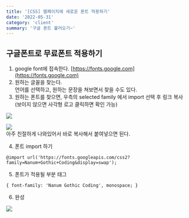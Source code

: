 ```yaml
---
title: '[CSS] 웹페이지에 새로운 폰트 적용하기'
date: '2022-05-31'
category: 'client'
summary: '구글 폰트 불러오기~'
---
```


## 구글폰트로 무료폰트 적용하기

1.  google font에 접속한다. [https://fonts.google.com](https://fonts.google.com)
2.  원하는 글꼴을 찾는다.  
    언어를 선택하고, 원하는 문장을 쳐보면서 찾을 수도 있다.
3.  원하는 폰트를 찾으면, 우측의 selected family 에서 import 선택 후 링크 복사  
    (보이지 않으면 사각형 로고 클릭하면 확인 가능)

![](https://velog.velcdn.com/images/jiwonyyy/post/c1538abc-a1f8-4211-b204-96bbb0eb4b67/image.png)

![](https://velog.velcdn.com/images/jiwonyyy/post/d62be88d-d1a4-44e0-a8ec-5cfb2961b909/image.png)  
아주 친절하게 나와있어서 바로 복사해서 붙여넣으면 된다.

4.  폰트 import 하기

```null
@import url('https://fonts.googleapis.com/css2?family=Nanum+Gothic+Coding&display=swap');
```

5.  폰트가 적용될 부분 태그

```null
{ font-family: 'Nanum Gothic Coding', monospace; }
```

6.  완성

![](https://velog.velcdn.com/images/jiwonyyy/post/17408500-d47e-4e6d-a7ff-8eef28c63da5/image.png)
